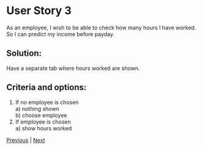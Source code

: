 # User Story 3 

As an employee, I wish to be able to check how many hours I have worked. So I can predict my income before payday.

## Solution: 

Have a separate tab where hours worked are shown.

## Criteria and options: 

1. If no employee is chosen  
	a) nothing shown  
	b) choose employee  
2. If employee is chosen  
	a) show hours worked

[Previous](./userstory2.md)
|
[Next](./userstory4.md)